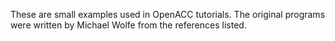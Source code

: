 These are small examples used in OpenACC tutorials.
The original programs were written by Michael Wolfe from the references listed.
